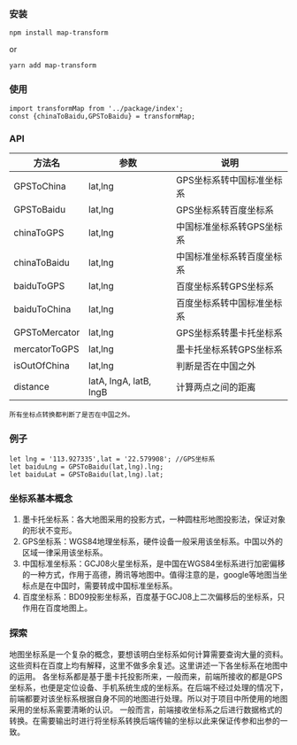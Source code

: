 <!--
 * @Author: liujinyuan
 * @Date: 2020-09-09 16:22:17
 * @LastEditors: liujinyuan
 * @LastEditTime: 2020-09-10 17:49:03
 * @FilePath: \map-transform\README.md
-->
### 安装
```
npm install map-transform
```
or
```
yarn add map-transform
```

### 使用
```
import transformMap from '../package/index';
const {chinaToBaidu,GPSToBaidu} = transformMap;
```

### API
| 方法名 | 参数 | 说明 |
| ---- | ---- | ---- |
| GPSToChina | lat,lng | GPS坐标系转中国标准坐标系 |
| GPSToBaidu | lat,lng | GPS坐标系转百度坐标系 |
| chinaToGPS | lat,lng | 中国标准坐标系转GPS坐标系 |
| chinaToBaidu | lat,lng | 中国标准坐标系转百度坐标系 |
| baiduToGPS | lat,lng | 百度坐标系转GPS坐标系 |
| baiduToChina | lat,lng | 百度坐标系转中国标准坐标系 |
| GPSToMercator | lat,lng | GPS坐标系转墨卡托坐标系 |
| mercatorToGPS | lat,lng | 墨卡托坐标系转GPS坐标系 |
| isOutOfChina | lat,lng | 判断是否在中国之外 |
| distance | latA, lngA, latB, lngB | 计算两点之间的距离 |
`所有坐标点转换都判断了是否在中国之外。`

### 例子
```
let lng = '113.927335',lat = '22.579908'; //GPS坐标系
let baiduLng = GPSToBaidu(lat,lng).lng;
let baiduLat = GPSToBaidu(lat,lng).lat;
```

### 坐标系基本概念
1. 墨卡托坐标系：各大地图采用的投影方式，一种圆柱形地图投影法，保证对象的形状不变形。
2. GPS坐标系：WGS84地理坐标系，硬件设备一般采用该坐标系。中国以外的区域一律采用该坐标系。
3. 中国标准坐标系：GCJ08火星坐标系，是中国在WGS84坐标系进行加密偏移的一种方式，作用于高德，腾讯等地图中。值得注意的是，google等地图当坐标点是在中国时，需要转成中国标准坐标系。
4. 百度坐标系：BD09投影坐标系，百度基于GCJ08上二次偏移后的坐标系，只作用在百度地图上。

### 探索
地图坐标系是一个复杂的概念，要想该明白坐标系如何计算需要查询大量的资料。这些资料在百度上均有解释，这里不做多余复述。这里讲述一下各坐标系在地图中的运用。
各坐标系都是基于墨卡托投影所来，一般而来，前端所接收的都是GPS坐标系，也便是定位设备、手机系统生成的坐标系。在后端不经过处理的情况下，前端都要对该坐标系根据自身不同的地图进行处理。所以对于项目中所使用的地图采用的坐标系需要清晰的认识。
一般而言，前端接收坐标系之后进行数据格式的转换。在需要输出时进行将坐标系转换后端传输的坐标以此来保证传参和出参的一致。



